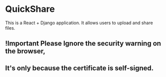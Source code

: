 # QuickShare

This is a React + Django application. It allows users to upload and share files.

## !Important Please Ignore the security warning on the browser,
## It's only because the certificate is self-signed.


